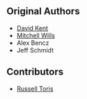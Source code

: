 Original Authors
----------------

 * [David Kent](davidkent@wpi.edu)
 * [Mitchell Wills](mwills@wpi.edu)
 * Alex Bencz
 * Jeff Schmidt

Contributors
------------

 * [Russell Toris](rctoris@wpi.edu)

